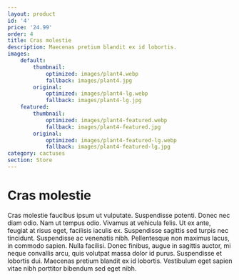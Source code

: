 ```yaml
---
layout: product
id: '4'
price: '24.99'
order: 4
title: Cras molestie
description: Maecenas pretium blandit ex id lobortis.
images:
    default:
        thumbnail:
            optimized: images/plant4.webp
            fallback: images/plant4.jpg
        original:
            optimized: images/plant4-lg.webp
            fallback: images/plant4-lg.jpg
    featured: 
        thumbnail:
            optimized: images/plant4-featured.webp
            fallback: images/plant4-featured.jpg
        original:
            optimized: images/plant4-featured-lg.webp
            fallback: images/plant4-featured-lg.jpg
category: cactuses
section: Store
---
```


# Cras molestie

Cras molestie faucibus ipsum ut vulputate. Suspendisse potenti. Donec nec diam odio. Nam ut tempus odio. Vivamus at vehicula felis. Ut ex ante, feugiat at risus eget, facilisis iaculis ex. Suspendisse sagittis sed turpis nec tincidunt. Suspendisse ac venenatis nibh. Pellentesque non maximus lacus, in commodo sapien. Nulla facilisi. Donec finibus, augue in sagittis auctor, mi neque convallis arcu, quis volutpat massa dolor id purus. Suspendisse et lobortis dui. Maecenas pretium blandit ex id lobortis. Vestibulum eget sapien vitae nibh porttitor bibendum sed eget nibh.